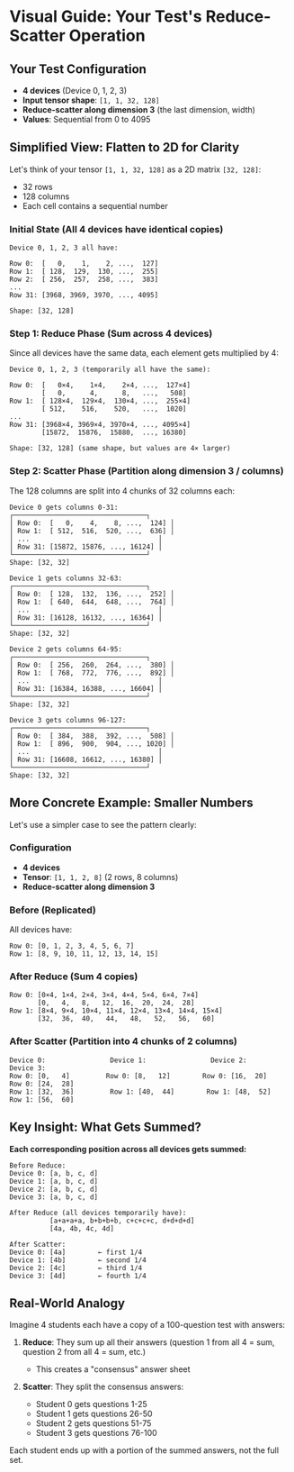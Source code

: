 # Visual Guide: Your Test's Reduce-Scatter Operation

## Your Test Configuration
- **4 devices** (Device 0, 1, 2, 3)
- **Input tensor shape**: `[1, 1, 32, 128]`
- **Reduce-scatter along dimension 3** (the last dimension, width)
- **Values**: Sequential from 0 to 4095

## Simplified View: Flatten to 2D for Clarity

Let's think of your tensor `[1, 1, 32, 128]` as a 2D matrix `[32, 128]`:
- 32 rows
- 128 columns
- Each cell contains a sequential number

### Initial State (All 4 devices have identical copies)

```
Device 0, 1, 2, 3 all have:

Row 0:  [   0,    1,    2, ...,  127]
Row 1:  [ 128,  129,  130, ...,  255]
Row 2:  [ 256,  257,  258, ...,  383]
...
Row 31: [3968, 3969, 3970, ..., 4095]

Shape: [32, 128]
```

### Step 1: Reduce Phase (Sum across 4 devices)

Since all devices have the same data, each element gets multiplied by 4:

```
Device 0, 1, 2, 3 (temporarily all have the same):

Row 0:  [   0×4,    1×4,    2×4, ...,  127×4]
        [   0,      4,      8,   ...,   508]
Row 1:  [ 128×4,  129×4,  130×4, ...,  255×4]
        [ 512,    516,    520,   ...,  1020]
...
Row 31: [3968×4, 3969×4, 3970×4, ..., 4095×4]
        [15872,  15876,  15880,  ..., 16380]

Shape: [32, 128] (same shape, but values are 4× larger)
```

### Step 2: Scatter Phase (Partition along dimension 3 / columns)

The 128 columns are split into 4 chunks of 32 columns each:

```
Device 0 gets columns 0-31:
┌─────────────────────────────────┐
│ Row 0:  [   0,    4,    8, ...,  124] │
│ Row 1:  [ 512,  516,  520, ...,  636] │
│ ...                                │
│ Row 31: [15872, 15876, ..., 16124] │
└─────────────────────────────────┘
Shape: [32, 32]

Device 1 gets columns 32-63:
┌─────────────────────────────────┐
│ Row 0:  [ 128,  132,  136, ...,  252] │
│ Row 1:  [ 640,  644,  648, ...,  764] │
│ ...                                │
│ Row 31: [16128, 16132, ..., 16364] │
└─────────────────────────────────┘
Shape: [32, 32]

Device 2 gets columns 64-95:
┌─────────────────────────────────┐
│ Row 0:  [ 256,  260,  264, ...,  380] │
│ Row 1:  [ 768,  772,  776, ...,  892] │
│ ...                                │
│ Row 31: [16384, 16388, ..., 16604] │
└─────────────────────────────────┘
Shape: [32, 32]

Device 3 gets columns 96-127:
┌─────────────────────────────────┐
│ Row 0:  [ 384,  388,  392, ...,  508] │
│ Row 1:  [ 896,  900,  904, ..., 1020] │
│ ...                                │
│ Row 31: [16608, 16612, ..., 16380] │
└─────────────────────────────────┘
Shape: [32, 32]
```

## More Concrete Example: Smaller Numbers

Let's use a simpler case to see the pattern clearly:

### Configuration
- **4 devices**
- **Tensor**: `[1, 1, 2, 8]` (2 rows, 8 columns)
- **Reduce-scatter along dimension 3**

### Before (Replicated)

All devices have:
```
Row 0: [0, 1, 2, 3, 4, 5, 6, 7]
Row 1: [8, 9, 10, 11, 12, 13, 14, 15]
```

### After Reduce (Sum 4 copies)

```
Row 0: [0×4, 1×4, 2×4, 3×4, 4×4, 5×4, 6×4, 7×4]
       [0,   4,   8,   12,  16,  20,  24,  28]
Row 1: [8×4, 9×4, 10×4, 11×4, 12×4, 13×4, 14×4, 15×4]
       [32,  36,  40,   44,   48,   52,   56,   60]
```

### After Scatter (Partition into 4 chunks of 2 columns)

```
Device 0:                Device 1:                Device 2:                Device 3:
Row 0: [0,   4]         Row 0: [8,   12]        Row 0: [16,  20]         Row 0: [24,  28]
Row 1: [32,  36]         Row 1: [40,  44]        Row 1: [48,  52]         Row 1: [56,  60]
```

## Key Insight: What Gets Summed?

**Each corresponding position across all devices gets summed:**

```
Before Reduce:
Device 0: [a, b, c, d]
Device 1: [a, b, c, d]
Device 2: [a, b, c, d]
Device 3: [a, b, c, d]

After Reduce (all devices temporarily have):
          [a+a+a+a, b+b+b+b, c+c+c+c, d+d+d+d]
          [4a, 4b, 4c, 4d]

After Scatter:
Device 0: [4a]        ← first 1/4
Device 1: [4b]        ← second 1/4
Device 2: [4c]        ← third 1/4
Device 3: [4d]        ← fourth 1/4
```

## Real-World Analogy

Imagine 4 students each have a copy of a 100-question test with answers:

1. **Reduce**: They sum up all their answers (question 1 from all 4 = sum, question 2 from all 4 = sum, etc.)
   - This creates a "consensus" answer sheet

2. **Scatter**: They split the consensus answers:
   - Student 0 gets questions 1-25
   - Student 1 gets questions 26-50
   - Student 2 gets questions 51-75
   - Student 3 gets questions 76-100

Each student ends up with a portion of the summed answers, not the full set.
